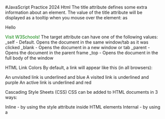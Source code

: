 #JavaScript Practice 2024
Html
The title attribute defines some extra information about an element.
The value of the title attribute will be displayed as a tooltip when you mouse over the element:
as

<p title="this will be displayed when the mouse is on the paragraph">Hello</p>

<a href="https://www.w3schools.com/" target="_blank">Visit W3Schools!</a>
The target attribute can have one of the following values:
\_self - Default. Opens the document in the same window/tab as it was clicked
\_blank - Opens the document in a new window or tab
\_parent - Opens the document in the parent frame
\_top - Opens the document in the full body of the window

HTML Link Colors
By default, a link will appear like this (in all browsers):

An unvisited link is underlined and blue
A visited link is underlined and purple
An active link is underlined and red

<style>
a:link {
  color: green;
  background-color: transparent;
  text-decoration: none;
}

a:visited {
  color: pink;
  background-color: transparent;
  text-decoration: none;
}

a:hover {
  color: red;
  background-color: transparent;
  text-decoration: underline;
}

a:active {
  color: yellow;
  background-color: transparent;
  text-decoration: underline;
}
</style>

Cascading Style Sheets (CSS)
CSS can be added to HTML documents in 3 ways:

Inline - by using the style attribute inside HTML elements
Internal - by using a <style> element in the <head> section
External - by using a <link> element to link to an external CSS file

//readme

